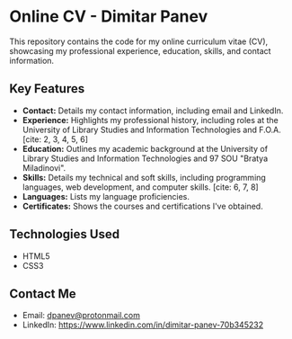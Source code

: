 # Online CV - Dimitar Panev

This repository contains the code for my online curriculum vitae (CV), showcasing my professional experience, education, skills, and contact information.

## Key Features

* **Contact:** Details my contact information, including email and LinkedIn.
* **Experience:** Highlights my professional history, including roles at the University of Library Studies and Information Technologies and F.O.A. [cite: 2, 3, 4, 5, 6]
* **Education:** Outlines my academic background at the University of Library Studies and Information Technologies and 97 SOU "Bratya Miladinovi".
* **Skills:** Details my technical and soft skills, including programming languages, web development, and computer skills. [cite: 6, 7, 8]
* **Languages:** Lists my language proficiencies.
* **Certificates:** Shows the courses and certifications I've obtained.

## Technologies Used

* HTML5
* CSS3
  
## Contact Me

* Email: dpanev@protonmail.com
* LinkedIn: https://www.linkedin.com/in/dimitar-panev-70b345232
